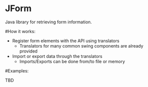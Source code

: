 JForm
=====

Java library for retrieving form information.

#How it works:

- Register form elements with the API using translators
    - Translators for many common swing components are already provided
- Import or export data through the translators
    - Imports/Exports can be done from/to file or memory

#Examples:

TBD

